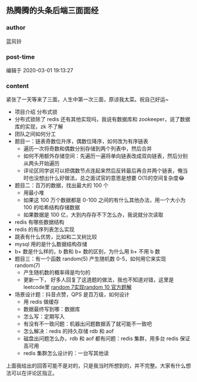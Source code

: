 ## 热腾腾的头条后端三面面经
### author 
蓝风铃
### post-time 

编辑于  2020-03-01 19:13:27
### content 
<div class="post-topic-des nc-post-content">
 <p>
  紧张了一天等来了三面，人生中第一次三面，原谅我太菜。祝自己好运~
 </p>
 <ul>
  <li>
   项目介绍 分布式锁
  </li>
  <li>
   分布式锁除了 redis 还有其他实现吗，我说有数据库和 zookeeper，说了数据库的实现，zk 不了解
  </li>
  <li>
   团队之间如何分工
  </li>
  <li>
   题目一：链表奇数位升序，偶数位降序，如何改为有序链表
   <ul>
    <li>
     遍历一次将奇数和偶数分别存储到两个列表中，然后合并
    </li>
    <li>
     如何不用额外存储空间：先遍历一遍将单向链表改成双向链表，然后分别从两头开始遍历
    </li>
    <li>
     评论区同学说可以把偶数节点连起来然后反转最后再合并两个链表，俺当时也没想出什么好做法，总之面试官的意思是想要 O(1)的空间复杂度😂
    </li>
   </ul>
  </li>
  <li>
   题目二：百万的数据，找出最大的 100 个
   <ul>
    <li>
     用最小堆
    </li>
    <li>
     如果这 100 万个数据都是 0-100 之间的有什么其他办法，用一个大小为 100 的哈希结构存储数据
    </li>
    <li>
     如果数据是 100 亿，大到内存存不下怎么办，我说就分次读取
    </li>
   </ul>
  </li>
  <li>
   redis 有哪些数据结构
  </li>
  <li>
   redis 的有序列表怎么实现
  </li>
  <li>
   跳表有什么优势，比如和二叉树比较
  </li>
  <li>
   mysql 用的是什么数据结构存储
  </li>
  <li>
   b+ 数是什么样的，b 数和 b+ 数的区别，为什么用 b+ 不用 b 数
  </li>
  <li>
   题目三：有一个函数 random(5) 产生随机数 0-5，如何用它来实现 random(7)
   <ul>
    <li>
     产生随机数的概率得是均匀的
    </li>
    <li>
     更新一下， 好多人回复了这道题的做法，我也不知道对错，这里是leetcode里
     <a href="https://leetcode-cn.com/problems/implement-rand10-using-rand7/solution/yong-rand7-shi-xian-rand10-by-leetcode/" target="_blank">
      random 7实现random 10 官方题解
     </a>
    </li>
   </ul>
  </li>
  <li>
   场景设计题：抖音点赞，QPS 是百万级，如何设计
   <ul>
    <li>
     用 redis 做缓存
    </li>
    <li>
     数据最终写到哪：数据库
    </li>
    <li>
     怎么写：定期写入
    </li>
    <li>
     有没有不一致问题：机器出问题数据丢了就可能不一致吧
    </li>
    <li>
     怎么解决：redis 的持久存储 rdb 和 aof
    </li>
    <li>
     磁盘出问题怎么办，rdb 和 aof 都有问题：redis 集群，用多台 redis 保证高可用
    </li>
    <li>
     redis 集群怎么设计的：一台写其他读
    </li>
   </ul>
  </li>
 </ul>
 <p>
  上面我给出的回答可能不是对的，只是我当时所想到的，并不完整。大家有什么想法可以在评论区指正。
 </p>
</div>
